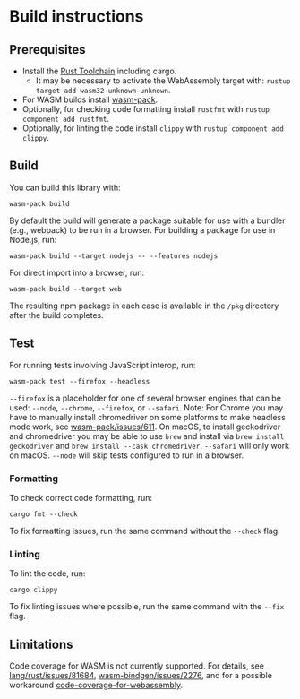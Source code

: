 # Build instructions

## Prerequisites

- Install the [Rust Toolchain](https://www.rust-lang.org/tools/install) including cargo.
    - It may be necessary to activate the WebAssembly target with: `rustup target add wasm32-unknown-unknown`.
- For WASM builds install [wasm-pack](https://rustwasm.github.io/wasm-pack/installer/).
- Optionally, for checking code formatting install `rustfmt` with `rustup component add rustfmt`.
- Optionally, for linting the code install `clippy` with `rustup component add clippy`.

## Build

You can build this library with:

```
wasm-pack build
```

By default the build will generate a package suitable for use with a bundler (e.g., webpack) to be run in a browser. For building a package for use in Node.js, run:

```
wasm-pack build --target nodejs -- --features nodejs
```

For direct import into a browser, run:
```
wasm-pack build --target web
```

The resulting npm package in each case is available in the `/pkg` directory after the build completes.

## Test

For running tests involving JavaScript interop, run:

```
wasm-pack test --firefox --headless
```

`--firefox` is a placeholder for one of several browser engines that can be used: `--node`, `--chrome`, `--firefox`, or `--safari`. Note: For Chrome you may have to manually install chromedriver on some platforms to make headless mode work, see [wasm-pack/issues/611](https://github.com/rustwasm/wasm-pack/issues/611). On macOS, to install geckodriver and chromedriver you may be able to use `brew` and install via `brew install geckodriver` and `brew install --cask chromedriver`. `--safari` will only work on macOS. `--node` will skip tests configured to run in a browser.

### Formatting

To check correct code formatting, run:
```
cargo fmt --check
```

To fix formatting issues, run the same command without the `--check` flag.

### Linting

To lint the code, run:
```
cargo clippy
```

To fix linting issues where possible, run the same command with the `--fix` flag.

## Limitations

Code coverage for WASM is not currently supported. For details, see [lang/rust/issues/81684](https://github.com/rust-lang/rust/issues/81684), [wasm-bindgen/issues/2276](https://github.com/rustwasm/wasm-bindgen/issues/2276), and for a possible workaround [code-coverage-for-webassembly](https://github.com/hknio/code-coverage-for-webassembly).
